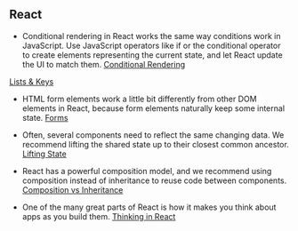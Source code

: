## React

- Conditional rendering in React works the same way conditions work in JavaScript. Use JavaScript operators like if or the conditional operator to create elements representing the current state, and let React update the UI to match them.
[Conditional Rendering](https://reactjs.org/docs/conditional-rendering.html)


[Lists & Keys](https://reactjs.org/docs/lists-and-keys.html)

- HTML form elements work a little bit differently from other DOM elements in React, because form elements naturally keep some internal state.
[Forms](https://reactjs.org/docs/forms.html)

- Often, several components need to reflect the same changing data. We recommend lifting the shared state up to their closest common ancestor.
[Lifting State](https://reactjs.org/docs/lifting-state-up.html)

- React has a powerful composition model, and we recommend using composition instead of inheritance to reuse code between components.
[Composition vs Inheritance](https://reactjs.org/docs/composition-vs-inheritance.html)

- One of the many great parts of React is how it makes you think about apps as you build them.
[Thinking in React](https://reactjs.org/docs/thinking-in-react.html)
